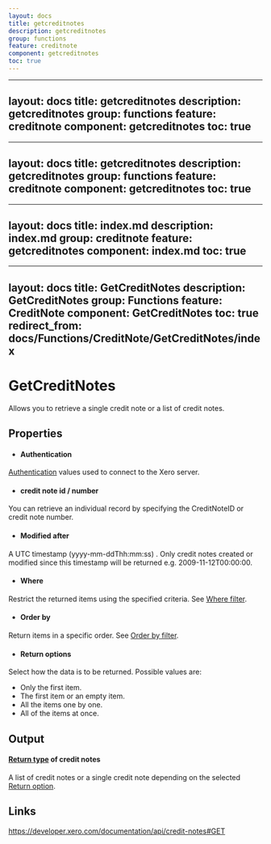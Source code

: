 ```yaml
---
layout: docs
title: getcreditnotes
description: getcreditnotes
group: functions
feature: creditnote
component: getcreditnotes
toc: true
---
```

---
layout: docs
title: getcreditnotes
description: getcreditnotes
group: functions
feature: creditnote
component: getcreditnotes
toc: true
---
---
layout: docs
title: getcreditnotes
description: getcreditnotes
group: functions
feature: creditnote
component: getcreditnotes
toc: true
---
---
layout: docs
title: index.md
description: index.md
group: creditnote
feature: getcreditnotes
component: index.md
toc: true
---
---
layout: docs
title: GetCreditNotes
description: GetCreditNotes
group: Functions
feature: CreditNote
component: GetCreditNotes
toc: true
redirect_from: docs/Functions/CreditNote/GetCreditNotes/index
---
GetCreditNotes
============

Allows you to retrieve a single credit note or a list of credit notes.

Properties
----------

- #### Authentication
[Authentication](../../../Common/Authentication/Index.md) values used to connect to the Xero server.
- #### credit note id / number
You can retrieve an individual record by specifying the CreditNoteID or credit note number.
- #### Modified after
A UTC timestamp (yyyy-mm-ddThh:mm:ss) . Only credit notes created or modified since this timestamp will be returned e.g. 2009-11-12T00:00:00.
- #### Where
Restrict the returned items using the specified criteria. See [Where filter](../../../Common/Filters/Where/Index.md).
- #### Order by
Return items in a specific order. See [Order by filter](../../../Common/Filters/OrderBy/Index.md).
- #### Return options
Select how the data is to be returned. Possible values are:
  * Only the first item.
  * The first item or an empty item. 
  * All the items one by one.
  * All of the items at once.


Output
-----
#### [Return type](#return-options) of credit notes
A list of credit notes or a single credit note depending on the selected [Return option](#return-options).

Links
-----

https://developer.xero.com/documentation/api/credit-notes#GET
